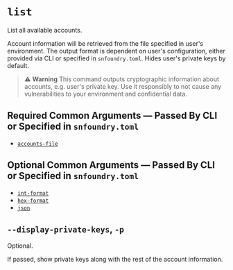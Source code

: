 # `list`
List all available accounts.

Account information will be retrieved from the file specified in user's environment.
The output format is dependent on user's configuration, either provided via CLI or specified in `snfoundry.toml`.
Hides user's private keys by default.

> ⚠️ **Warning**
> This command outputs cryptographic information about accounts, e.g. user's private key.
> Use it responsibly to not cause any vulnerabilities to your environment and confidential data.

## Required Common Arguments — Passed By CLI or Specified in `snfoundry.toml`

* [`accounts-file`](../common.md#--accounts-file--f-path_to_accounts_file)

## Optional Common Arguments — Passed By CLI or Specified in `snfoundry.toml`

* [`int-format`]()
* [`hex-format`]()
* [`json`]()

## `--display-private-keys`, `-p`
Optional.

If passed, show private keys along with the rest of the account information.

